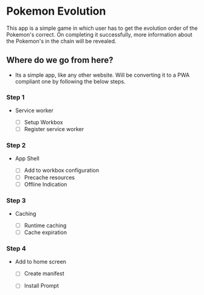 # Pokemon Evolution

This app is a simple game in which user has to get the evolution order of the Pokemon's correct.
On completing it successfully, more information about the Pokemon's in the chain will be revealed.


## Where do we go from here?

- Its a simple app, like any other website. Will be converting it 
to a PWA compliant one by following the below steps.

### Step 1

- Service worker

  - [ ] Setup Workbox 
  - [ ] Register service worker

### Step 2

- App Shell

  - [ ] Add to workbox configuration 
  - [ ] Precache resources
  - [ ] Offline Indication

### Step 3

- Caching

  - [ ] Runtime caching
  - [ ] Cache expiration

### Step 4

- Add to home screen

  - [ ] Create manifest
  - [ ] Install Prompt


 